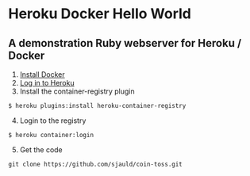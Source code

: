 # Heroku Docker Hello World
## A demonstration Ruby webserver for Heroku / Docker

1. [Install Docker](https://docs.docker.com/engine/installation/)
2. [Log in to Heroku](https://devcenter.heroku.com/articles/heroku-command-line)
3. Install the container-registry plugin
  ```
  $ heroku plugins:install heroku-container-registry
  ```
4. Login to the registry
  ```
  $ heroku container:login
  ```
5. Get the code
 ```
 git clone https://github.com/sjauld/coin-toss.git
